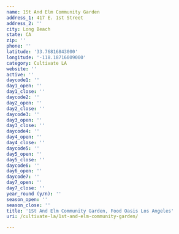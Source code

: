 ```yaml
---
name: 1St And Elm Community Garden
address_1: 417 E. 1st Street
address_2: ''
city: Long Beach
state: CA
zip: ''
phone: ''
latitude: '33.76816843000'
longitude: '-118.18716009000'
category: Cultivate LA
website: ''
active: ''
daycode1: ''
day1_open: ''
day1_close: ''
daycode2: ''
day2_open: ''
day2_close: ''
daycode3: ''
day3_open: ''
day3_close: ''
daycode4: ''
day4_open: ''
day4_close: ''
daycode5: ''
day5_open: ''
day5_close: ''
daycode6: ''
day6_open: ''
daycode7: ''
day7_open: ''
day7_close: ''
year_round (y/n): ''
season_open: ''
season_close: ''
title: '1St And Elm Community Garden, Food Oasis Los Angeles'
uri: /cultivate-la/1st-and-elm-community-garden/

---
```

